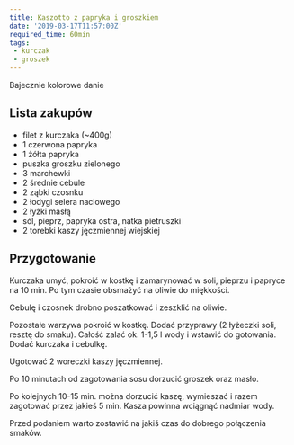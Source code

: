 ```yaml
---
title: Kaszotto z papryka i groszkiem
date: '2019-03-17T11:57:00Z'
required_time: 60min
tags:
 - kurczak
 - groszek
---
```


Bajecznie kolorowe danie

<!---- splitter ---->

## Lista zakupów

- filet z kurczaka (~400g)
- 1 czerwona papryka
- 1 żółta papryka
- puszka groszku zielonego
- 3 marchewki
- 2 średnie cebule
- 2 ząbki czosnku
- 2 łodygi selera naciowego
- 2 łyżki masłą
- sól, pieprz, papryka ostra, natka pietruszki
- 2 torebki kaszy jęczmiennej wiejskiej

<!---- splitter ---->

## Przygotowanie

Kurczaka umyć, pokroić w kostkę i zamarynować w soli, pieprzu i papryce na 10 min. Po tym czasie obsmażyć na oliwie do miękkości.

Cebulę i czosnek drobno poszatkować i zeszklić na oliwie.

Pozostałe warzywa pokroić w kostkę. Dodać przyprawy (2 łyżeczki soli, resztę do smaku). Całość zalać ok. 1-1,5 l wody i wstawić do gotowania.
Dodać kurczaka i cebulkę.

Ugotować 2 woreczki kaszy jęczmiennej.

Po 10 minutach od zagotowania sosu dorzucić groszek oraz masło.

Po kolejnych 10-15 min. można dorzucić kaszę, wymieszać i razem zagotować przez jakieś 5 min. Kasza powinna wciągnąć nadmiar wody.

Przed podaniem warto zostawić na jakiś czas do dobrego połączenia smaków.

